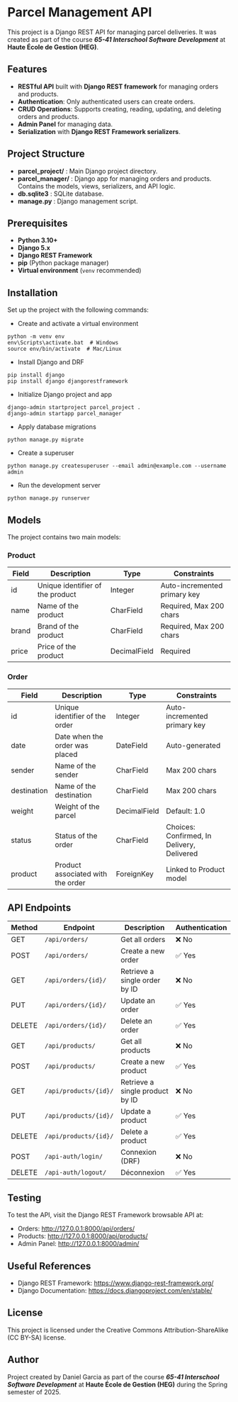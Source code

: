 # Parcel Management API

This project is a Django REST API for managing parcel deliveries. It was created as part of the course ***65-41 Interschool Software Development*** at **Haute École de Gestion (HEG)**.

## Features
- **RESTful API** built with **Django REST framework** for managing orders and products.
- **Authentication**: Only authenticated users can create orders.
- **CRUD Operations**: Supports creating, reading, updating, and deleting orders and products.
- **Admin Panel** for managing data.
- **Serialization** with **Django REST Framework serializers**.

## Project Structure
- **parcel_project/** : Main Django project directory.
- **parcel_manager/** : Django app for managing orders and products. Contains the models, views, serializers, and API logic.
- **db.sqlite3** : SQLite database.
- **manage.py** : Django management script.

## Prerequisites
- **Python 3.10+**
- **Django 5.x**
- **Django REST Framework**
- **pip** (Python package manager)
- **Virtual environment** (`venv` recommended)

## Installation
Set up the project with the following commands:

- Create and activate a virtual environment
```shell
python -m venv env
env\Scripts\activate.bat  # Windows
source env/bin/activate  # Mac/Linux
```
- Install Django and DRF
```shell
pip install django
pip install django djangorestframework
```
- Initialize Django project and app
```shell
django-admin startproject parcel_project .
django-admin startapp parcel_manager
```
- Apply database migrations
```shell
python manage.py migrate
```
- Create a superuser
```shell
python manage.py createsuperuser --email admin@example.com --username admin
```
- Run the development server
```shell
python manage.py runserver
```

## Models
The project contains two main models:

### Product
| Field      | Description                       | Type         | Constraints                  |
|------------|-----------------------------------|--------------|------------------------------|
| id         | Unique identifier of the product  | Integer      | Auto-incremented primary key |
| name       | Name of the product               | CharField    | Required, Max 200 chars      |
| brand      | Brand of the product              | CharField    | Required, Max 200 chars      |
| price      | Price of the product              | DecimalField | Required                     |


### Order
| Field       | Description                        | Type         | Constraints                                |
|-------------|------------------------------------|--------------|--------------------------------------------|
| id          | Unique identifier of the order     | Integer      | Auto-incremented primary key               |
| date        | Date when the order was placed     | DateField    | Auto-generated                             |
| sender      | Name of the sender                 | CharField    | Max 200 chars                              |
| destination | Name of the destination            | CharField    | Max 200 chars                              |
| weight      | Weight of the parcel               | DecimalField | Default: 1.0                               |
| status      | Status of the order                | CharField    | Choices: Confirmed, In Delivery, Delivered |
| product     | Product associated with the order  | ForeignKey   | Linked to Product model                    |

## API Endpoints
| Method | Endpoint             | Description                       | Authentication |
|--------|----------------------|-----------------------------------|----------------|
| GET    | `/api/orders/`       | Get all orders                    | ❌ No         |
| POST   | `/api/orders/`       | Create a new order                | ✅ Yes        |
| GET    | `/api/orders/{id}/`  | Retrieve a single order by ID     | ❌ No         |
| PUT    | `/api/orders/{id}/`  | Update an order                   | ✅ Yes        |
| DELETE | `/api/orders/{id}/`  | Delete an order                   | ✅ Yes        |
| GET    | `/api/products/`     | Get all products                  | ❌ No         |
| POST   | `/api/products/`     | Create a new product              | ✅ Yes        |
| GET    | `/api/products/{id}/`| Retrieve a single product by ID   | ❌ No         |
| PUT    | `/api/products/{id}/`| Update a product                  | ✅ Yes        |
| DELETE | `/api/products/{id}/`| Delete a product                  | ✅ Yes        |
| POST   | `/api-auth/login/`   | Connexion (DRF)                   | ❌ No         |
| DELETE | `/api-auth/logout/`  | Déconnexion                       | ✅ Yes        |


## Testing
To test the API, visit the Django REST Framework browsable API at:
- Orders: http://127.0.0.1:8000/api/orders/
- Products: http://127.0.0.1:8000/api/products/
- Admin Panel: http://127.0.0.1:8000/admin/

## Useful References
- Django REST Framework: https://www.django-rest-framework.org/
- Django Documentation: https://docs.djangoproject.com/en/stable/

## License
This project is licensed under the Creative Commons Attribution-ShareAlike (CC BY-SA) license.

## Author
Project created by Daniel Garcia as part of the course ***65-41 Interschool Software Development*** at **Haute École de Gestion (HEG)** during the Spring semester of 2025.
